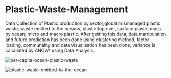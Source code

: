 # Plastic-Waste-Management
Data Collection of Plastic production by sector,global mismanaged plastic waste, waste emitted to the oceans, plastic top river, surface plastic mass by ocean, micro and macro plastic.
After getting this data, data manipulation and future prediction has been done using clustering method, factor loading, communality and data visualisation has been done, variance is calculated by ANOVA using Data Analysis.

![per-capita-ocean-plastic-waste](https://github.com/vanshsharma912/Plastic-Waste-Management/assets/93185735/1411bd95-4691-4d7a-974e-a00bbd9a7a55)

![plastic-waste-emitted-to-the-ocean](https://github.com/vanshsharma912/Plastic-Waste-Management/assets/93185735/6b6dcd57-b739-4427-9f69-c2f6b6522e44)
